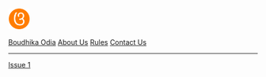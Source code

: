 <span>
    <div style=" display: inline-flex;
  flex-wrap: wrap;">
        <div style="margin: 1px;">
           <a href="/"> 
                <img src="/docs/assets/favicon.png" alt="boudhikaodialogo" style="width:42px;height:42px;"/>
           </a>
        </div>
    </div>
</span>
<br>

[Boudhika Odia](/)
[About Us](/about)
[Rules](/rules)
[Contact Us](/contactus)

<hr>

[Issue 1](/issue1/)


